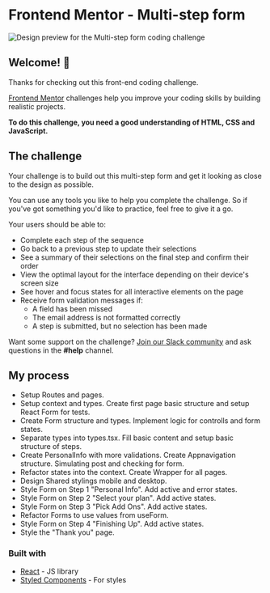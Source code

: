 # Frontend Mentor - Multi-step form

![Design preview for the Multi-step form coding challenge](./design/desktop-preview.jpg)

## Welcome! 👋

Thanks for checking out this front-end coding challenge.

[Frontend Mentor](https://www.frontendmentor.io) challenges help you improve your coding skills by building realistic projects.

**To do this challenge, you need a good understanding of HTML, CSS and JavaScript.**

## The challenge

Your challenge is to build out this multi-step form and get it looking as close to the design as possible.

You can use any tools you like to help you complete the challenge. So if you've got something you'd like to practice, feel free to give it a go.

Your users should be able to:

- Complete each step of the sequence
- Go back to a previous step to update their selections
- See a summary of their selections on the final step and confirm their order
- View the optimal layout for the interface depending on their device's screen size
- See hover and focus states for all interactive elements on the page
- Receive form validation messages if:
  - A field has been missed
  - The email address is not formatted correctly
  - A step is submitted, but no selection has been made

Want some support on the challenge? [Join our Slack community](https://www.frontendmentor.io/slack) and ask questions in the **#help** channel.

## My process

- Setup Routes and pages.
- Setup context and types. Create first page basic structure and setup React Form for tests.
- Create Form structure and types. Implement logic for controlls and form states.
- Separate types into types.tsx. Fill basic content and setup basic structure of steps.
- Create PersonalInfo with more validations. Create Appnavigation structure. Simulating post and checking for form.
- Refactor states into the context. Create Wrapper for all pages.
- Design Shared stylings mobile and desktop.
- Style Form on Step 1 "Personal Info". Add active and error states.
- Style Form on Step 2 "Select your plan". Add active states.
- Style Form on Step 3 "Pick Add Ons". Add active states.
- Refactor Forms to use values from useForm.
- Style Form on Step 4 "Finishing Up". Add active states.
- Style the "Thank you" page.

### Built with

- [React](https://reactjs.org/) - JS library
- [Styled Components](https://styled-components.com/) - For styles
